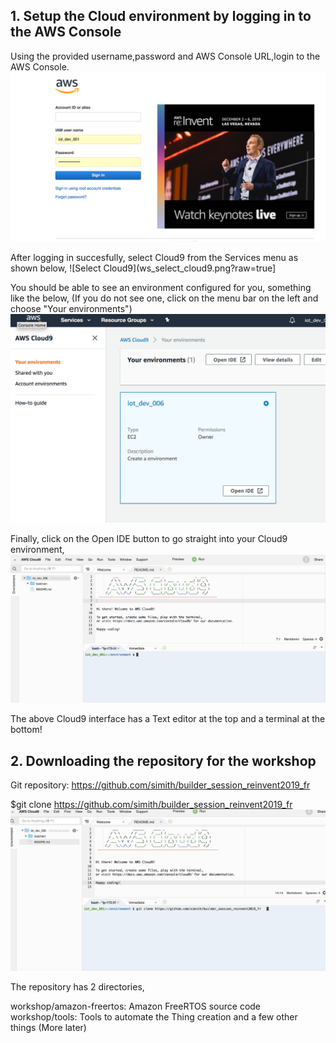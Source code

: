 ## 1. Setup the Cloud environment by logging in to the AWS Console

Using the provided username,password and AWS Console URL,login to the AWS Console. 
 ![Console](ws_console_login.png?raw=true)





After logging in succesfully, select Cloud9 from the Services menu as shown below,
 ![Select Cloud9](ws_select_cloud9.png?raw=true]


You should be able to see an environment configured for you, something like the below, (If you do not see one, click on the menu bar on the left and choose "Your environments")
 ![Cloud9 Console](ws_cloud_9_console.png?raw=true) 



Finally, click on the Open IDE button to go straight into your Cloud9 environment,
![](ws_cloud9_interface.png?raw=true)


The above Cloud9 interface has a Text editor at the top and a terminal at the bottom!


## 2. Downloading the repository for the workshop

Git repository: https://github.com/simith/builder_session_reinvent2019_fr

$git clone https://github.com/simith/builder_session_reinvent2019_fr
 ![](ws_git_clone.png?raw=true)

The repository has 2 directories,

workshop/amazon-freertos: Amazon FreeRTOS source code
workshop/tools: Tools to automate the Thing creation and a few other things (More later)





